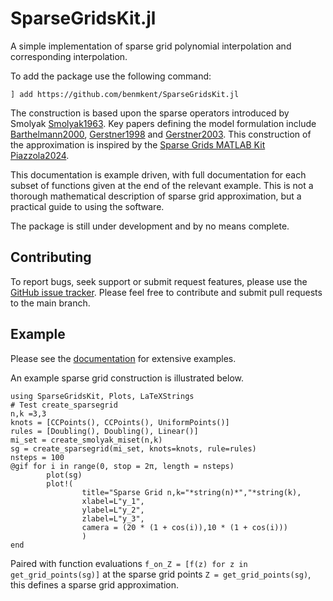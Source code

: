 # SparseGridsKit.jl
A simple implementation of sparse grid polynomial interpolation and corresponding interpolation.

To add the package use the following command:
```
] add https://github.com/benmkent/SparseGridsKit.jl
```
The construction is based upon the sparse operators introduced by Smolyak [Smolyak1963](@cite).
Key papers defining the model formulation include [Barthelmann2000](@cite), [Gerstner1998](@cite) and [Gerstner2003](@cite).
This construction of the approximation is inspired by the [Sparse Grids MATLAB Kit](https://sites.google.com/view/sparse-grids-kit) [Piazzola2024](@cite).

This documentation is example driven, with full documentation for each subset of functions given at the end of the relevant example.
This is not a thorough mathematical description of sparse grid approximation, but a practical guide to using the software.

The package is still under development and by no means complete.

## Contributing
To report bugs, seek support or submit request features, please use the [GitHub issue tracker](https://github.com/benmkent/SparseGridsKit.jl/issues).
Please feel free to contribute and submit pull requests to the main branch.

## Example
Please see the [documentation](https://benmkent.github.io/SparseGridsKit.jl/stable/) for extensive examples.

An example sparse grid construction is illustrated below.
```@example mixed
using SparseGridsKit, Plots, LaTeXStrings
# Test create_sparsegrid
n,k =3,3
knots = [CCPoints(), CCPoints(), UniformPoints()]
rules = [Doubling(), Doubling(), Linear()]
mi_set = create_smolyak_miset(n,k)
sg = create_sparsegrid(mi_set, knots=knots, rule=rules)
nsteps = 100
@gif for i in range(0, stop = 2π, length = nsteps)
        plot(sg)
        plot!(
                title="Sparse Grid n,k="*string(n)*","*string(k),
                xlabel=L"y_1",
                ylabel=L"y_2",
                zlabel=L"y_3",
                camera = (20 * (1 + cos(i)),10 * (1 + cos(i)))
                )
end
```
Paired with function evaluations `f_on_Z = [f(z) for z in get_grid_points(sg)]` at the sparse grid points `Z = get_grid_points(sg)`, this defines a sparse grid approximation.
